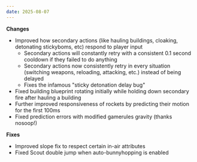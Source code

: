 ```yaml
---
date: 2025-08-07
---
```


**Changes**

* Improved how secondary actions (like hauling buildings, cloaking, detonating stickyboms, etc) respond to player input
  * Secondary actions will constantly retry with a consistent 0.1 second cooldown if they failed to do anything
  * Secondary actions now consistently retry in every situation (switching weapons, reloading, attacking, etc.) instead of being delayed
  * Fixes the infamous "sticky detonation delay bug"
* Fixed building blueprint rotating initially while holding down secondary fire after hauling a building
* Further improved responsiveness of rockets by predicting their motion for the first 100ms
* Fixed prediction errors with modified gamerules gravity (thanks nosoop!)

**Fixes**

* Improved slope fix to respect certain in-air attributes
* Fixed Scout double jump when auto-bunnyhopping is enabled
